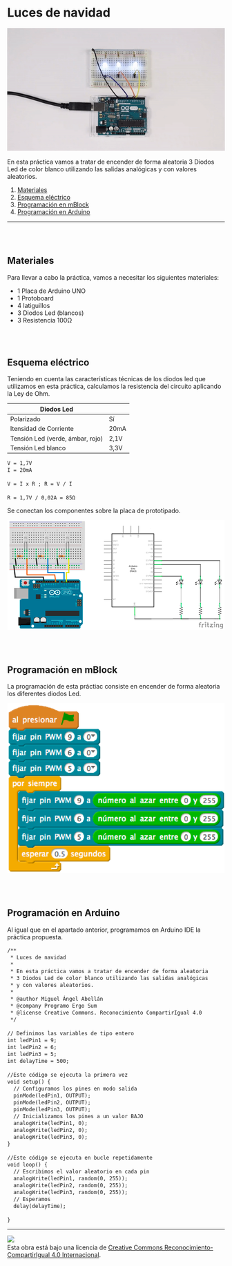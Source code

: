 # Luces de navidad

![Animación](practica.gif)

En esta práctica vamos a tratar de encender de forma aleatoria 3 Diodos Led de color blanco utilizando las salidas analógicas y con valores aleatorios.

1.	[Materiales](#materiales)
2.	[Esquema eléctrico](#esquema-eléctrico)
3.	[Programación en mBlock](#programación-en-mblock)
4.	[Programación en Arduino](#programación-en-arduino)



---


<br><br>


## Materiales

Para llevar a cabo la práctica, vamos a necesitar los siguientes materiales:
- 1 Placa de Arduino UNO
- 1 Protoboard
- 4 latiguillos
- 3 Diodos Led (blancos)
- 3 Resistencia 100Ω


<br><br>


## Esquema eléctrico

Teniendo en cuenta las características técnicas de los diodos led que utilizamos en esta práctica, calculamos la resistencia del circuito aplicando la Ley de Ohm.

| Diodos Led                       |        |
| -------------------------------- | ------ |
| Polarizado                       | Sí     |
| Itensidad de Corriente           | 20mA   |
| Tensión Led (verde, ámbar, rojo) | 2,1V   |
| Tensión Led blanco               | 3,3V   |

```
V = 1,7V
I = 20mA

V = I x R ; R = V / I

R = 1,7V / 0,02A = 85Ω 
```

Se conectan los componentes sobre la placa de prototipado.

![Esquema eléctrico](fritzing.png)


<br><br>


## Programación en mBlock

La programación de esta práctiac consiste en encender de forma aleatoria los diferentes diodos Led.

![Programación en mBlock](mBlock.png)


<br><br>


## Programación en Arduino

Al igual que en el apartado anterior, programamos en Arduino IDE la práctica propuesta.

```
/**
 * Luces de navidad
 * 
 * En esta práctica vamos a tratar de encender de forma aleatoria
 * 3 Diodos Led de color blanco utilizando las salidas analógicas
 * y con valores aleatorios.
 * 
 * @author Miguel Ángel Abellán
 * @company Programo Ergo Sum
 * @license Creative Commons. Reconocimiento CompartirIgual 4.0
 */

// Definimos las variables de tipo entero
int ledPin1 = 9;
int ledPin2 = 6;
int ledPin3 = 5;
int delayTime = 500;

//Este código se ejecuta la primera vez
void setup() {
  // Configuramos los pines en modo salida
  pinMode(ledPin1, OUTPUT);
  pinMode(ledPin2, OUTPUT);
  pinMode(ledPin3, OUTPUT);
  // Inicializamos los pines a un valor BAJO
  analogWrite(ledPin1, 0);
  analogWrite(ledPin2, 0);
  analogWrite(ledPin3, 0);
}

//Este código se ejecuta en bucle repetidamente
void loop() {
  // Escribimos el valor aleatorio en cada pin
  analogWrite(ledPin1, random(0, 255));
  analogWrite(ledPin2, random(0, 255));
  analogWrite(ledPin3, random(0, 255));
  // Esperamos
  delay(delayTime);

}
```



---



<img src="http://i.creativecommons.org/l/by-sa/4.0/88x31.png" /><br>
Esta obra está bajo una licencia de [Creative Commons Reconocimiento-CompartirIgual 4.0 Internacional](https://creativecommons.org/licenses/by-sa/4.0/deed.es_ES).
